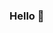 ### Hello 👋 
<!--  
**mini-xi/mini-xi** is a ✨ _special_ ✨ repository because its `README.md` (this file) appears on your GitHub profile. 
  
Here are some ideas to get you started:  

- 🔭 I’m currently working on ... ㅎ v
- 🌱 I’m currently learning ...  
- 👯 I’m looking to collaborate on ...
- 🤔 I’m looking for help with ...
- 💬 Ask me about ...   
- 📫 How to reach me: ... 
- 😄 Pronouns: ...
- ⚡ Fun fact: ...
-->  
